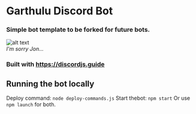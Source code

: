# Garthulu Discord Bot
### Simple bot template to be forked for future bots.
![alt text](https://s3.crackedcdn.com/phpimages/article/2/6/0/692260.jpg?v=2)\
*I'm sorry Jon...*

### Built with https://discordjs.guide


## Running the bot locally
Deploy command: `node deploy-commands.js` 
Start thebot: `npm start`
Or use `npm launch` for both.
